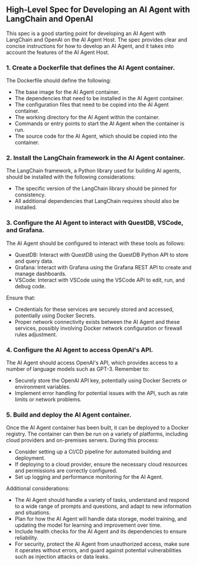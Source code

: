 ## High-Level Spec for Developing an AI Agent with LangChain and OpenAI

This spec is a good starting point for developing an AI Agent with LangChain and OpenAI on the AI Agent Host. The spec provides clear and concise instructions for how to develop an AI Agent, and it takes into account the features of the AI Agent Host.

### 1. Create a Dockerfile that defines the AI Agent container.

The Dockerfile should define the following:

- The base image for the AI Agent container.
- The dependencies that need to be installed in the AI Agent container.
- The configuration files that need to be copied into the AI Agent container.
- The working directory for the AI Agent within the container.
- Commands or entry points to start the AI Agent when the container is run.
- The source code for the AI Agent, which should be copied into the container.

### 2. Install the LangChain framework in the AI Agent container.

The LangChain framework, a Python library used for building AI agents, should be installed with the following considerations:

- The specific version of the LangChain library should be pinned for consistency.
- All additional dependencies that LangChain requires should also be installed.

### 3. Configure the AI Agent to interact with QuestDB, VSCode, and Grafana.

The AI Agent should be configured to interact with these tools as follows:

- QuestDB: Interact with QuestDB using the QuestDB Python API to store and query data.
- Grafana: Interact with Grafana using the Grafana REST API to create and manage dashboards.
- VSCode: Interact with VSCode using the VSCode API to edit, run, and debug code.

Ensure that:

- Credentials for these services are securely stored and accessed, potentially using Docker Secrets.
- Proper network connectivity exists between the AI Agent and these services, possibly involving Docker network configuration or firewall rules adjustment.

### 4. Configure the AI Agent to access OpenAI's API.

The AI Agent should access OpenAI's API, which provides access to a number of language models such as GPT-3. Remember to:

- Securely store the OpenAI API key, potentially using Docker Secrets or environment variables.
- Implement error handling for potential issues with the API, such as rate limits or network problems.

### 5. Build and deploy the AI Agent container.

Once the AI Agent container has been built, it can be deployed to a Docker registry. The container can then be run on a variety of platforms, including cloud providers and on-premises servers. During this process:

- Consider setting up a CI/CD pipeline for automated building and deployment.
- If deploying to a cloud provider, ensure the necessary cloud resources and permissions are correctly configured.
- Set up logging and performance monitoring for the AI Agent.

Additional considerations:

- The AI Agent should handle a variety of tasks, understand and respond to a wide range of prompts and questions, and adapt to new information and situations.
- Plan for how the AI Agent will handle data storage, model training, and updating the model for learning and improvement over time.
- Include health checks for the AI Agent and its dependencies to ensure reliability.
- For security, protect the AI Agent from unauthorized access, make sure it operates without errors, and guard against potential vulnerabilities such as injection attacks or data leaks.
